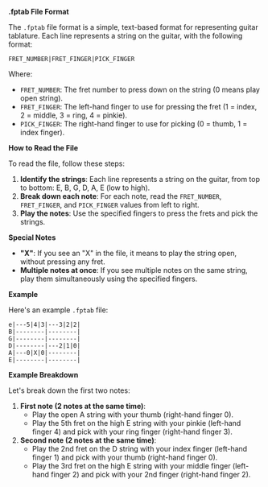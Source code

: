 **.fptab File Format**

The `.fptab` file format is a simple, text-based format for representing guitar tablature. Each line represents a string on the guitar, with the following format:

`FRET_NUMBER|FRET_FINGER|PICK_FINGER`

Where:

* `FRET_NUMBER`: The fret number to press down on the string (0 means play open string).
* `FRET_FINGER`: The left-hand finger to use for pressing the fret (1 = index, 2 = middle, 3 = ring, 4 = pinkie).
* `PICK_FINGER`: The right-hand finger to use for picking (0 = thumb, 1 = index finger).

**How to Read the File**

To read the file, follow these steps:

1. **Identify the strings**: Each line represents a string on the guitar, from top to bottom: E, B, G, D, A, E (low to high).
2. **Break down each note**: For each note, read the `FRET_NUMBER`, `FRET_FINGER`, and `PICK_FINGER` values from left to right.
3. **Play the notes**: Use the specified fingers to press the frets and pick the strings.

**Special Notes**

* **"X"**: If you see an "X" in the file, it means to play the string open, without pressing any fret.
* **Multiple notes at once**: If you see multiple notes on the same string, play them simultaneously using the specified fingers.

**Example**

Here's an example `.fptab` file:
```
e|---5|4|3|---3|2|2|
B|--------|--------|
G|--------|--------|
D|--------|---2|1|0|
A|---0|X|0|--------|
E|--------|--------|
```

**Example Breakdown**

Let's break down the first two notes:

1. **First note (2 notes at the same time)**:
	* Play the open A string with your thumb (right-hand finger 0).
	* Play the 5th fret on the high E string with your pinkie (left-hand finger 4) and pick with your ring finger (right-hand finger 3).
2. **Second note (2 notes at the same time)**:
	* Play the 2nd fret on the D string with your index finger (left-hand finger 1) and pick with your thumb (right-hand finger 0).
	* Play the 3rd fret on the high E string with your middle finger (left-hand finger 2) and pick with your 2nd finger (right-hand finger 2).